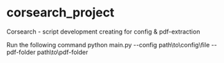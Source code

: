 # corsearch_project
Corsearch - script development creating for config &amp; pdf-extraction

Run the following command
python main.py --config path\to\config\file --pdf-folder path\to\pdf-folder
